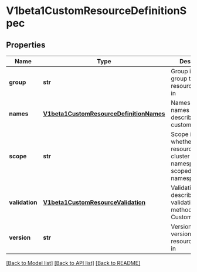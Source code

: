 # V1beta1CustomResourceDefinitionSpec

## Properties
Name | Type | Description | Notes
------------ | ------------- | ------------- | -------------
**group** | **str** | Group is the group this resource belongs in | 
**names** | [**V1beta1CustomResourceDefinitionNames**](V1beta1CustomResourceDefinitionNames.md) | Names are the names used to describe this custom resource | 
**scope** | **str** | Scope indicates whether this resource is cluster or namespace scoped.  Default is namespaced | 
**validation** | [**V1beta1CustomResourceValidation**](V1beta1CustomResourceValidation.md) | Validation describes the validation methods for CustomResources | [optional] 
**version** | **str** | Version is the version this resource belongs in | 

[[Back to Model list]](../README.md#documentation-for-models) [[Back to API list]](../README.md#documentation-for-api-endpoints) [[Back to README]](../README.md)


